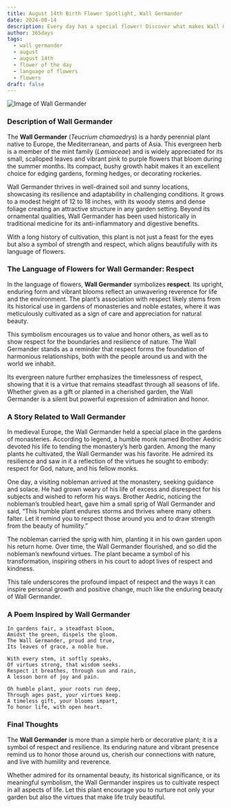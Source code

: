 ```yaml
---
title: August 14th Birth Flower Spotlight, Wall Germander
date: 2024-08-14
description: Every day has a special flower! Discover what makes Wall Germander unique as today’s birth flower and its symbolic meaning.
author: 365days
tags:
  - wall germander
  - august
  - august 14th
  - flower of the day
  - language of flowers
  - flowers
draft: false
---
```


![Image of Wall Germander](https://cdn.pixabay.com/photo/2020/08/12/12/16/teucrium-paradise-delight-5482517_1280.jpg#center)


### Description of Wall Germander

The **Wall Germander** (_Teucrium chamaedrys_) is a hardy perennial plant native to Europe, the Mediterranean, and parts of Asia. This evergreen herb is a member of the mint family (_Lamiaceae_) and is widely appreciated for its small, scalloped leaves and vibrant pink to purple flowers that bloom during the summer months. Its compact, bushy growth habit makes it an excellent choice for edging gardens, forming hedges, or decorating rockeries.

Wall Germander thrives in well-drained soil and sunny locations, showcasing its resilience and adaptability in challenging conditions. It grows to a modest height of 12 to 18 inches, with its woody stems and dense foliage creating an attractive structure in any garden setting. Beyond its ornamental qualities, Wall Germander has been used historically in traditional medicine for its anti-inflammatory and digestive benefits.

With a long history of cultivation, this plant is not just a feast for the eyes but also a symbol of strength and respect, which aligns beautifully with its language of flowers.

### The Language of Flowers for Wall Germander: Respect

In the language of flowers, **Wall Germander** symbolizes **respect**. Its upright, enduring form and vibrant blooms reflect an unwavering reverence for life and the environment. The plant’s association with respect likely stems from its historical use in gardens of monasteries and noble estates, where it was meticulously cultivated as a sign of care and appreciation for natural beauty.

This symbolism encourages us to value and honor others, as well as to show respect for the boundaries and resilience of nature. The Wall Germander stands as a reminder that respect forms the foundation of harmonious relationships, both with the people around us and with the world we inhabit.

Its evergreen nature further emphasizes the timelessness of respect, showing that it is a virtue that remains steadfast through all seasons of life. Whether given as a gift or planted in a cherished garden, the Wall Germander is a silent but powerful expression of admiration and honor.

### A Story Related to Wall Germander

In medieval Europe, the Wall Germander held a special place in the gardens of monasteries. According to legend, a humble monk named Brother Aedric devoted his life to tending the monastery’s herb garden. Among the many plants he cultivated, the Wall Germander was his favorite. He admired its resilience and saw in it a reflection of the virtues he sought to embody: respect for God, nature, and his fellow monks.

One day, a visiting nobleman arrived at the monastery, seeking guidance and solace. He had grown weary of his life of excess and disrespect for his subjects and wished to reform his ways. Brother Aedric, noticing the nobleman’s troubled heart, gave him a small sprig of Wall Germander and said, “This humble plant endures storms and thrives where many others falter. Let it remind you to respect those around you and to draw strength from the beauty of humility.”

The nobleman carried the sprig with him, planting it in his own garden upon his return home. Over time, the Wall Germander flourished, and so did the nobleman’s newfound virtues. The plant became a symbol of his transformation, inspiring others in his court to adopt lives of respect and kindness.

This tale underscores the profound impact of respect and the ways it can inspire personal growth and positive change, much like the enduring beauty of Wall Germander.

### A Poem Inspired by Wall Germander

```
In gardens fair, a steadfast bloom,  
Amidst the green, dispels the gloom.  
The Wall Germander, proud and true,  
Its leaves of grace, a noble hue.  

With every stem, it softly speaks,  
Of virtues strong, that wisdom seeks.  
Respect it breathes, through sun and rain,  
A lesson born of joy and pain.  

Oh humble plant, your roots run deep,  
Through ages past, your virtues keep.  
A timeless gift, your blooms impart,  
To honor life, with open heart.  
```

### Final Thoughts

The **Wall Germander** is more than a simple herb or decorative plant; it is a symbol of respect and resilience. Its enduring nature and vibrant presence remind us to honor those around us, cherish our connections with nature, and live with humility and reverence.

Whether admired for its ornamental beauty, its historical significance, or its meaningful symbolism, the Wall Germander inspires us to cultivate respect in all aspects of life. Let this plant encourage you to nurture not only your garden but also the virtues that make life truly beautiful.


